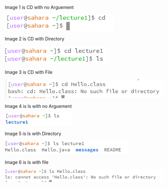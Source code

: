 Image 1 is CD with no Arguement

![Image](cdNoArg.png)

Image 2 is CD with Directory

![Image](cdDirectory.png)

Image 3 is CD with File

![Image](cdFile.png)

Image 4 is ls with no Arguement

![Image](lsARG.PNG)

Image 5 is ls with Directory

![Image](LSDirectory.PNG)

Image 6 is ls with file

![Image](lsFile.PNG)
